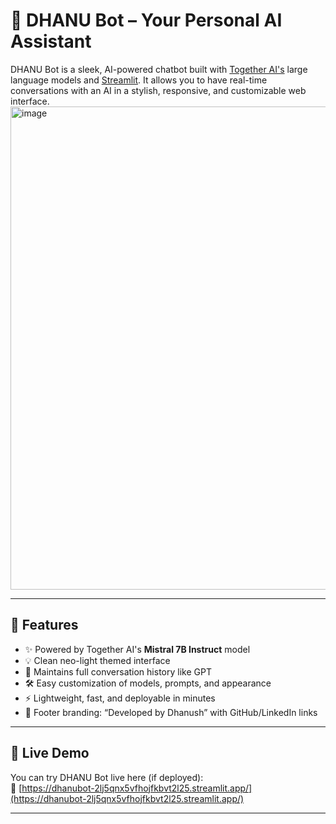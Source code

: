 # 🤖 DHANU Bot – Your Personal AI Assistant

DHANU Bot is a sleek, AI-powered chatbot built with [Together AI's](https://platform.together.xyz) large language models and [Streamlit](https://streamlit.io). It allows you to have real-time conversations with an AI in a stylish, responsive, and customizable web interface.
<img width="1194" height="773" alt="image" src="https://github.com/user-attachments/assets/501ab138-de91-4e0d-9054-7037694ba01a" />


---

## 🧠 Features

- ✨ Powered by Together AI's **Mistral 7B Instruct** model
- 💡 Clean neo-light themed interface
- 📝 Maintains full conversation history like GPT
- 🛠️ Easy customization of models, prompts, and appearance
- ⚡ Lightweight, fast, and deployable in minutes
- 📌 Footer branding: “Developed by Dhanush” with GitHub/LinkedIn links

---

## 🚀 Live Demo

You can try DHANU Bot live here (if deployed):  
🔗 [https://dhanubot-2lj5qnx5vfhojfkbvt2l25.streamlit.app/](https://dhanubot-2lj5qnx5vfhojfkbvt2l25.streamlit.app/) 

---
